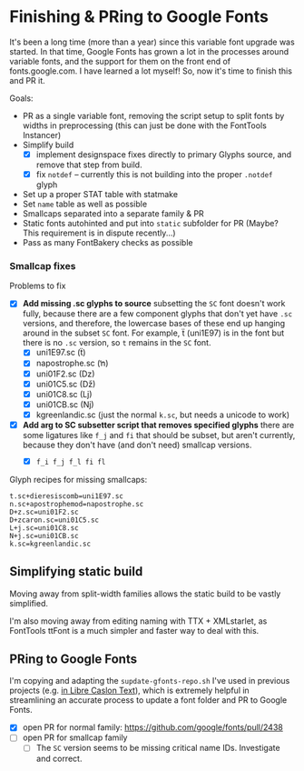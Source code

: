 # Finishing & PRing to Google Fonts

It's been a long time (more than a year) since this variable font upgrade was started. In that time, Google Fonts has grown a lot in the processes around variable fonts, and the support for them on the front end of fonts.google.com. I have learned a lot myself! So, now it's time to finish this and PR it.

Goals:
- PR as a single variable font, removing the script setup to split fonts by widths in preprocessing (this can just be done with the FontTools Instancer)
- Simplify build
  - [x] implement designspace fixes directly to primary Glyphs source, and remove that step from build.
  - [x] fix `notdef` – currently this is not building into the proper `.notdef` glyph
- Set up a proper STAT table with statmake
- Set `name` table as well as possible 
- Smallcaps separated into a separate family & PR
- Static fonts autohinted and put into `static` subfolder for PR (Maybe? This requirement is in dispute recently...)
- Pass as many FontBakery checks as possible


### Smallcap fixes

Problems to fix
- [x] **Add missing .sc glyphs to source** subsetting the `SC` font doesn't work fully, because there are a few component glyphs that don't yet have `.sc` versions, and therefore, the lowercase bases of these end up hanging around in the subset `SC` font. For example, ẗ (uni1E97) is in the font but there is no `.sc` version, so `t` remains in the `SC` font.
  - [x] uni1E97.sc (ẗ)
  - [x] napostrophe.sc (ŉ)
  - [x] uni01F2.sc (ǲ)
  - [x] uni01C5.sc (ǅ)
  - [x] uni01C8.sc (ǈ)
  - [x] uni01CB.sc (ǋ)
  - [x] kgreenlandic.sc (just the normal `k.sc`, but needs a unicode to work)
- [x] **Add arg to SC subsetter script that removes specified glyphs** there are some ligatures like `f_j` and `fi` that should be subset, but aren't currently, because they don't have (and don't need) smallcap versions.
  - [x] `f_i f_j f_l fi fl`


Glyph recipes for missing smallcaps:

```
t.sc+dieresiscomb=uni1E97.sc
n.sc+apostrophemod=napostrophe.sc
D+z.sc=uni01F2.sc
D+zcaron.sc=uni01C5.sc
L+j.sc=uni01C8.sc 
N+j.sc=uni01CB.sc 
k.sc=kgreenlandic.sc
```

## Simplifying static build

Moving away from split-width families allows the static build to be vastly simplified.

I'm also moving away from editing naming with TTX + XMLstarlet, as FontTools ttFont is a much simpler and faster way to deal with this. 


## PRing to Google Fonts

I'm copying and adapting the `supdate-gfonts-repo.sh` I've used in previous projects (e.g. [in Libre Caslon Text](https://github.com/thundernixon/Libre-Caslon/blob/5221b4fa50c27c8720c6fdbb94aaeab7a007b404/sources/update-gfonts-repo.sh)), which is extremely helpful in streamlining an accurate process to update a font folder and PR to Google Fonts.

- [x] open PR for normal family: https://github.com/google/fonts/pull/2438
- [ ] open PR for smallcap family
  - [ ] The `SC` version seems to be missing critical name IDs. Investigate and correct.